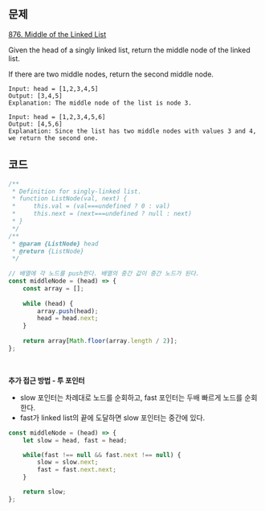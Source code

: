 ## 문제
[876. Middle of the Linked List](https://leetcode.com/problems/middle-of-the-linked-list/description/?envType=study-plan&id=level-1)

Given the head of a singly linked list, return the middle node of the linked list.

If there are two middle nodes, return the second middle node.

```
Input: head = [1,2,3,4,5]
Output: [3,4,5]
Explanation: The middle node of the list is node 3.
```

```
Input: head = [1,2,3,4,5,6]
Output: [4,5,6]
Explanation: Since the list has two middle nodes with values 3 and 4, we return the second one.
```

## 코드

```js
/**
 * Definition for singly-linked list.
 * function ListNode(val, next) {
 *     this.val = (val===undefined ? 0 : val)
 *     this.next = (next===undefined ? null : next)
 * }
 */
/**
 * @param {ListNode} head
 * @return {ListNode}
 */
 
// 배열에 각 노드를 push한다. 배열의 중간 값이 중간 노드가 된다.
const middleNode = (head) => {
    const array = [];
    
    while (head) {
        array.push(head);
        head = head.next;
    }
    
    return array[Math.floor(array.length / 2)];
};
```

<br />

**추가 접근 방법 - 투 포인터**

- slow 포인터는 차례대로 노드를 순회하고, fast 포인터는 두배 빠르게 노드를 순회한다.
- fast가 linked list의 끝에 도달하면 slow 포인터는 중간에 있다.

```js
const middleNode = (head) => {
    let slow = head, fast = head;

    while(fast !== null && fast.next !== null) {
        slow = slow.next;
        fast = fast.next.next;
    }

    return slow;
};
```
